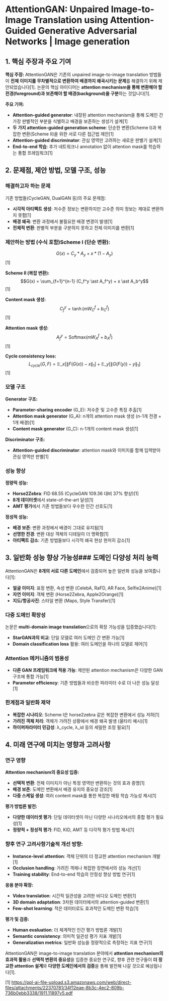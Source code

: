 # AttentionGAN: Unpaired Image-to-Image Translation using Attention-Guided Generative Adversarial Networks | Image generation

## 1. 핵심 주장과 주요 기여
**핵심 주장:**
AttentionGAN은 기존의 unpaired image-to-image translation 방법들이 **전체 이미지를 무차별적으로 변환하여 배경까지 왜곡시키는 문제**를 해결하기 위해 제안되었습니다[1]. 논문의 핵심 아이디어는 **attention mechanism을 통해 변환해야 할 전경(foreground)과 보존해야 할 배경(background)을 구분**하는 것입니다[1].

**주요 기여:**
- **Attention-guided generator**: 내장된 attention mechanism을 통해 도메인 간 가장 판별적인 부분을 식별하고 배경을 보존하는 생성기 설계[1]
- **두 가지 attention-guided generation scheme**: 단순한 변환(Scheme I)과 복잡한 변환(Scheme II)을 위한 서로 다른 접근법 제안[1]
- **Attention-guided discriminator**: 관심 영역만 고려하는 새로운 판별기 설계[1]
- **End-to-end 학습**: 추가 네트워크나 annotation 없이 attention mask를 학습하는 통합 프레임워크[1]

## 2. 문제점, 제안 방법, 모델 구조, 성능
### 해결하고자 하는 문제
기존 방법들(CycleGAN, DualGAN 등)의 주요 문제점:
- **시각적 아티팩트 생성**: 저수준 정보는 변환하지만 고수준 의미 정보는 제대로 변환하지 못함[1]
- **배경 왜곡**: 변환 과정에서 불필요한 배경 변경이 발생[1]
- **전체적 변환**: 판별적 부분을 구분하지 못하고 전체 이미지를 변환[1]

### 제안하는 방법 (수식 포함)**Scheme I (단순 변환):**
$$G(x) = C_y \ast A_y + x \ast (1 - A_y)$$[1]

**Scheme II (복잡 변환):**
$$G(x) = \sum_{f=1}^{n-1} (C_f^y \ast A_f^y) + x \ast A_b^y$$[1]

**Content mask 생성:**
$$C_f^y = \tanh(mW_C^f + b_C^f)$$[1]

**Attention mask 생성:**
$$A_f^y = \text{Softmax}(mW_A^f + b_A^f)$$[1]

**Cycle consistency loss:**
$$L_{cycle}(G,F) = \mathbb{E}\_{x}[\|F(G(x)) - x\|_1] + \mathbb{E}\_{y}[\|G(F(y)) - y\|_1]$$[1]

### 모델 구조
**Generator 구조:**
- **Parameter-sharing encoder** (G_E): 저수준 및 고수준 특징 추출[1]
- **Attention mask generator** (G_A): n개의 attention mask 생성 (n-1개 전경 + 1개 배경)[1]
- **Content mask generator** (G_C): n-1개의 content mask 생성[1]

**Discriminator 구조:**
- **Attention-guided discriminator**: attention mask와 이미지를 함께 입력받아 관심 영역만 판별[1]

### 성능 향상
**정량적 성능:**
- **Horse2Zebra**: FID 68.55 (CycleGAN 109.36 대비 37% 향상)[1]
- **8개 데이터셋**에서 state-of-the-art 달성[1]
- **AMT 평가**에서 기존 방법들보다 우수한 인간 선호도[1]

**정성적 성능:**
- **배경 보존**: 변환 과정에서 배경이 그대로 유지됨[1]
- **선명한 전경**: 변환 대상 객체의 디테일이 더 명확함[1]
- **아티팩트 감소**: 기존 방법들보다 시각적 왜곡 현상 현저히 감소[1]

## 3. 일반화 성능 향상 가능성### 도메인 다양성 처리 능력
AttentionGAN은 **8개의 서로 다른 도메인**에서 검증되어 높은 일반화 성능을 보여줍니다[1]:
- **얼굴 이미지**: 표정 변환, 속성 변환 (CelebA, RaFD, AR Face, Selfie2Anime)[1]
- **자연 이미지**: 객체 변환 (Horse2Zebra, Apple2Orange)[1]
- **지도/항공사진**: 스타일 변환 (Maps, Style Transfer)[1]

### 다중 도메인 확장성
논문은 **multi-domain image translation**으로의 확장 가능성을 입증했습니다[1]:
- **StarGAN과의 비교**: 단일 모델로 여러 도메인 간 변환 가능[1]
- **Domain classification loss** 활용: 여러 도메인을 하나의 모델로 제어[1]

### Attention 메커니즘의 범용성
- **다른 GAN 프레임워크에 적용 가능**: 제안된 attention mechanism은 다양한 GAN 구조에 통합 가능[1]
- **Parameter efficiency**: 기존 방법들과 비슷한 파라미터 수로 더 나은 성능 달성[1]

### 한계점과 일반화 제약
- **복잡한 시나리오**: Scheme I은 horse2zebra 같은 복잡한 변환에서 성능 저하[1]
- **가려진 객체 처리**: 객체가 가려진 상황에서 배경 왜곡 발생 (울타리 예시)[1]
- **하이퍼파라미터 민감성**: λ_cycle, λ_id 등의 세밀한 조정 필요[1]

## 4. 미래 연구에 미치는 영향과 고려사항
### 연구 영향
**Attention mechanism의 중요성 입증:**
- **선택적 변환**: 전체 이미지가 아닌 특정 영역만 변환하는 것의 효과 증명[1]
- **배경 보존**: 도메인 변환에서 배경 유지의 중요성 강조[1]
- **다중 스케일 생성**: 여러 content mask를 통한 복잡한 매핑 학습 가능성 제시[1]

**평가 방법론 발전:**
- **다양한 데이터셋 평가**: 단일 데이터셋이 아닌 다양한 시나리오에서의 종합 평가 필요성[1]
- **정량적 + 정성적 평가**: FID, KID, AMT 등 다각적 평가 방법 제시[1]

### 향후 연구 고려사항**기술적 개선 방향:**
- **Instance-level attention**: 객체 단위의 더 정교한 attention mechanism 개발[1]
- **Occlusion handling**: 가려진 객체나 복잡한 장면에서의 성능 개선[1]
- **Training stability**: End-to-end 학습의 안정성 향상 방법 연구[1]

**응용 분야 확장:**
- **Video translation**: 시간적 일관성을 고려한 비디오 도메인 변환[1]
- **3D domain adaptation**: 3차원 데이터에서의 attention-guided 변환[1]
- **Few-shot learning**: 적은 데이터로도 효과적인 도메인 변환 학습[1]

**평가 및 검증:**
- **Human evaluation**: 더 체계적인 인간 평가 방법론 개발[1]
- **Semantic consistency**: 의미적 일관성 평가 지표 개발[1]
- **Generalization metrics**: 일반화 성능을 정량적으로 측정하는 지표 연구[1]

AttentionGAN은 image-to-image translation 분야에서 **attention mechanism의 효과적 활용**과 **선택적 변환의 중요성**을 입증한 중요한 연구로, 향후 관련 연구들이 **더 정교한 attention 설계**와 **다양한 도메인에서의 검증**을 통해 발전해 나갈 것으로 예상됩니다[1].

[1] https://ppl-ai-file-upload.s3.amazonaws.com/web/direct-files/attachments/22370781/34f12eae-8b3c-4ec2-809b-736b0ebb3338/1911.11897v5.pdf
